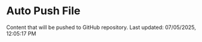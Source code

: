 # Auto Push File

Content that will be pushed to GitHub repository.
Last updated: 07/05/2025, 12:05:17 PM
